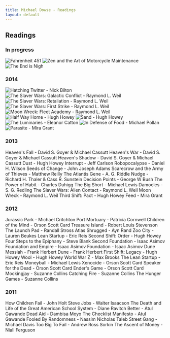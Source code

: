 ```yaml
---
title: Michael Dowse - Readings
layout: default
---
```


## Readings

### In progress

![Fahrenheit 451](/images/fahrenheit_451.jpg)
![Zen and the Art of Motorcycle Maintenance](/images/zen_and_art.jpg)
![The End is Nigh](/images/the_end_is_nigh.jpg)

### 2014

![Hatching Twitter - Nick Bilton](/images/hatching_twitter.jpg)
![The Slaver Wars: Galactic Conflict - Raymond L. Weil](/images/galactic_conflict.jpg)
![The Slaver Wars: Retaliation - Raymond L. Weil](/images/retaliation.jpg)
![The Slaver Wars: First Strike - Raymond L. Weil](/images/first_strike.jpg)
![Moon Wreck: Fleet Academy - Raymond L. Weil](/images/fleet_academy.jpg)
![Half Way Home - Hugh Howey](/images/half_way_home.jpg)
![Sand - Hugh Howey](/images/sand.jpg)
![The Luminaries - Eleanor Catton](/images/the_luminaries.jpg)
![In Defense of Food - Michael Pollan](/images/in_defense_of_food.jpg)
![Parasite - Mira Grant](/images/parasite.jpg)

### 2013

Heaven's Fall - David S. Goyer & Michael Cassutt
Heaven's War - David S. Goyer & Michael Cassutt
Heaven's Shadow - David S. Goyer & Michael Cassutt
Dust - Hugh Howey
Interrupt - Jeff Carlson
Robopocalypse - Daniel H. Wilson
Seeds of Change - John Joseph Adams
Scarecrow and the Army of Thieves - Matthew Reilly
The Atlantis Gene - A. G. Riddle
Nudge - Richard H. Thaler & Cass R. Sunstein
Decision Points - George W Bush
The Power of Habit - Charles Duhigg
The Big Short - Michael Lewis
Damocles - S. G. Redling
The Slaver Wars: Alien Contact - Raymond L. Weil
Moon Wreck - Raymond L. Weil
Third Shift: Pact - Hugh Howey
Feed - Mira Grant

### 2012

Jurassic Park - Michael Critchton
Port Mortuary - Patricia Cornwell
Children of the Mind - Orson Scott Card
Treasure Island - Robert Louis Stevenson
The Launch Pad - Randall Stross
Atlas Shrugged - Ayn Rand
Zoo City - Lauren Beukes
Lean Startup - Eric Reis
Second Shift: Order - Hugh Howey
Four Steps to the Epiphany - Steve Blank
Second Foundation - Isaac Asimov
Foundation and Empire - Isaac Asimov
Foundation - Isaac Asimov
Dune Messiah - Frank Herbert
Dune - Frank Herbert
First Shift: Legacy - Hugh Howey
Wool - Hugh Howey
World War Z - Max Brooks
The Lean Startup - Eric Reis
Moneyball - Michael Lewis
Xenocide - Orson Scott Card
Speaker for the Dead - Orson Scott Card
Ender's Game - Orson Scott Card
Mockingjay - Suzanne Collins
Catching Fire - Suzanne Collins
The Hunger Games - Suzanne Collins

### 2011

How Children Fail - John Holt
Steve Jobs - Walter Isaacson
The Death and Life of the Great American School System - Diane Ravitch
Better - Atul Gawande
Dead Aid - Dambisa Moyo
The Checklist Manifesto - Atul Gawande
Fooled By Randomness - Nassim Nicholas Taleb
Street Gang - Michael Davis
Too Big To Fail - Andrew Ross Sorkin
The Ascent of Money - Niall Ferguson